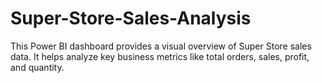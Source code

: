 # Super-Store-Sales-Analysis
This Power BI dashboard provides a visual overview of Super Store sales data. It helps analyze key business metrics like total orders, sales, profit, and quantity. 
